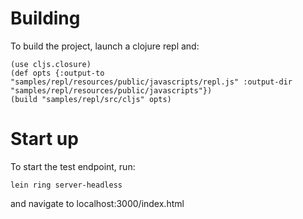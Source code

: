 # Building

To build the project, launch a clojure repl and:

    (use cljs.closure)
    (def opts {:output-to "samples/repl/resources/public/javascripts/repl.js" :output-dir "samples/repl/resources/public/javascripts"})
    (build "samples/repl/src/cljs" opts)

# Start up

To start the test endpoint, run:

    lein ring server-headless

and navigate to localhost:3000/index.html
